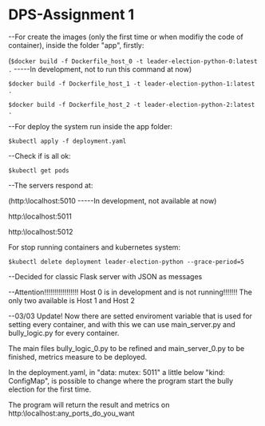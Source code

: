 # DPS-Assignment 1

--For create the images (only the first time or when modifiy the code of container), inside the folder "app", firstly:

(`$docker build -f Dockerfile_host_0 -t leader-election-python-0:latest .` -----In development, not to run this command at now)

`$docker build -f Dockerfile_host_1 -t leader-election-python-1:latest .`

`$docker build -f Dockerfile_host_2 -t leader-election-python-2:latest .`

--For deploy the system run inside the app folder:

`$kubectl apply -f deployment.yaml`

--Check if is all ok:

`$kubectl get pods`

--The servers respond at:

(http:\\localhost:5010 -----In development, not available at now)

http:\\localhost:5011

http:\\localhost:5012

For stop running containers and kubernetes system:

`$kubectl delete deployment leader-election-python --grace-period=5`

--Decided for classic Flask server with JSON as messages

--Attention!!!!!!!!!!!!!!!!! Host 0 is in development and is not running!!!!!!! The only two available is Host 1 and Host 2

--03/03 Update! Now there are setted enviroment variable that is used for setting every container, and with this we can use      main_server.py and bully_logic.py for every container.

The main files bully_logic_0.py to be refined and main_server_0.py to be finished, metrics measure to be deployed.

In the deployment.yaml, in "data: mutex: 5011" a little below "kind: ConfigMap", is possible to change where the program start the bully election for the first time.

The program will return the result and metrics on http:\\localhost:any_ports_do_you_want




